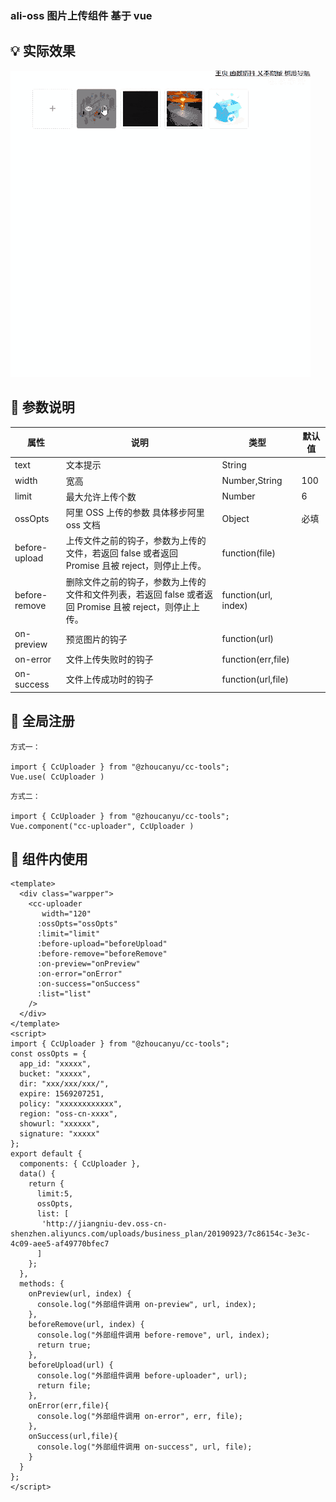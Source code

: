 ### ali-oss 图片上传组件 基于 vue

## 💡 实际效果

![image](https://github.com/z253573760/cc-tools/blob/master/src/assets/load/gifhome_480x490_25s.gif?raw=true)

## 📝 参数说明

| 属性          | 说明                                                                                                    | 类型                 | 默认值 |
| ------------- | ------------------------------------------------------------------------------------------------------- | -------------------- | ------ |
| text          | 文本提示                                                                                                | String               |        |
| width         | 宽高                                                                                                    | Number,String        | 100    |
| limit         | 最大允许上传个数                                                                                        | Number               | 6      |
| ossOpts       | 阿里 OSS 上传的参数 具体移步阿里 oss 文档                                                               | Object               | 必填   |
| before-upload | 上传文件之前的钩子，参数为上传的文件，若返回 false 或者返回 Promise 且被 reject，则停止上传。           | function(file)       |        |
| before-remove | 删除文件之前的钩子，参数为上传的文件和文件列表，若返回 false 或者返回 Promise 且被 reject，则停止上传。 | function(url, index) |        |
| on-preview    | 预览图片的钩子                                                                                          | function(url)        |        |
| on-error      | 文件上传失败时的钩子                                                                                    | function(err,file)   |        |
| on-success    | 文件上传成功时的钩子                                                                                    | function(url,file)   |        |

## 🔨 全局注册

```
方式一：

import { CcUploader } from "@zhoucanyu/cc-tools";
Vue.use( CcUploader )

```

```
方式二：

import { CcUploader } from "@zhoucanyu/cc-tools";
Vue.component("cc-uploader", CcUploader )

```

## 🔨 组件内使用

```
<template>
  <div class="warpper">
    <cc-uploader
       width="120"
      :ossOpts="ossOpts"
      :limit="limit"
      :before-upload="beforeUpload"
      :before-remove="beforeRemove"
      :on-preview="onPreview"
      :on-error="onError"
      :on-success="onSuccess"
      :list="list"
    />
  </div>
</template>
<script>
import { CcUploader } from "@zhoucanyu/cc-tools";
const ossOpts = {
  app_id: "xxxxx",
  bucket: "xxxxx",
  dir: "xxx/xxx/xxx/",
  expire: 1569207251,
  policy: "xxxxxxxxxxxx",
  region: "oss-cn-xxxx",
  showurl: "xxxxxx",
  signature: "xxxxx"
};
export default {
  components: { CcUploader },
  data() {
    return {
      limit:5,
      ossOpts,
      list: [
       'http://jiangniu-dev.oss-cn-shenzhen.aliyuncs.com/uploads/business_plan/20190923/7c86154c-3e3c-4c09-aee5-af49770bfec7
      ]
    };
  },
  methods: {
    onPreview(url, index) {
      console.log("外部组件调用 on-preview", url, index);
    },
    beforeRemove(url, index) {
      console.log("外部组件调用 before-remove", url, index);
      return true;
    },
    beforeUpload(url) {
      console.log("外部组件调用 before-uploader", url);
      return file;
    },
    onError(err,file){
      console.log("外部组件调用 on-error", err, file);
    },
    onSuccess(url,file){
      console.log("外部组件调用 on-success", url, file);
    }
  }
};
</script>
```

